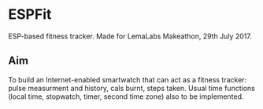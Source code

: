# ESPFit
ESP-based fitness tracker. Made for LemaLabs Makeathon, 29th July 2017.
## Aim
To build an Internet-enabled smartwatch that can act as a fitness tracker: pulse measurment and history, cals burnt, steps taken. Usual time functions (local time, stopwatch, timer, second time zone) also to be implemented.
